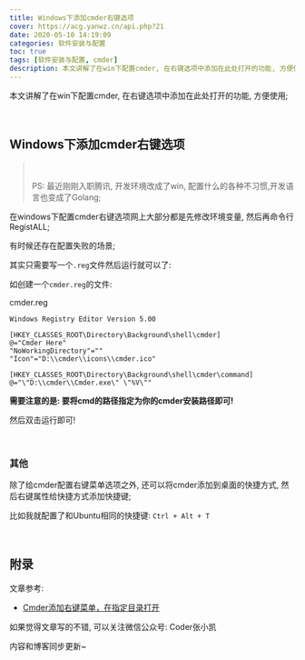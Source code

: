 ```yaml
---
title: Windows下添加cmder右键选项
cover: https://acg.yanwz.cn/api.php?21
date: 2020-05-10 14:19:09
categories: 软件安装与配置
toc: true
tags: [软件安装与配置, cmder]
description: 本文讲解了在win下配置cmder, 在右键选项中添加在此处打开的功能, 方便使用;
---
```


本文讲解了在win下配置cmder, 在右键选项中添加在此处打开的功能, 方便使用;

<br/>

<!--more-->

<!-- **目录:** -->

<!-- toc -->

<!-- <br/> -->

## Windows下添加cmder右键选项

>   <br/>
>
>   PS: 最近刚刚入职腾讯, 开发环境改成了win, 配置什么的各种不习惯,开发语言也变成了Golang;

在windows下配置cmder右键选项网上大部分都是先修改环境变量, 然后再命令行RegistALL;

有时候还存在配置失败的场景;

其实只需要写一个`.reg`文件然后运行就可以了:

如创建一个`cmder.reg`的文件:

cmder.reg

```
Windows Registry Editor Version 5.00

[HKEY_CLASSES_ROOT\Directory\Background\shell\cmder]
@="Cmder Here"
"NoWorkingDirectory"=""
"Icon"="D:\\cmder\\icons\\cmder.ico"

[HKEY_CLASSES_ROOT\Directory\Background\shell\cmder\command]
@="\"D:\\cmder\\Cmder.exe\" \"%V\""
```

**需要注意的是: 要将cmd的路径指定为你的cmder安装路径即可!**

然后双击运行即可!

<br/>

### 其他

除了给cmder配置右键菜单选项之外, 还可以将cmder添加到桌面的快捷方式, 然后右键属性给快捷方式添加快捷键;

比如我就配置了和Ubuntu相同的快捷键: `Ctrl + Alt + T`

<br/>

## 附录

文章参考:

-   [Cmder添加右键菜单，在指定目录打开](https://www.jianshu.com/p/2736a36d5ced)

如果觉得文章写的不错, 可以关注微信公众号: Coder张小凯

内容和博客同步更新~

<br/>